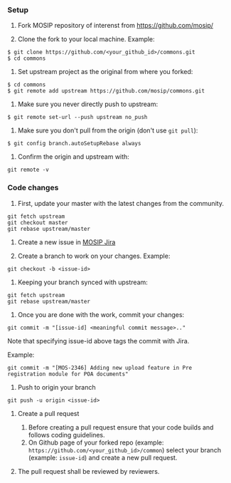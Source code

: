 ### Setup
1. Fork MOSIP repository of interenst from 
    https://github.com/mosip/

1. Clone the fork to your local machine. Example: 
```
$ git clone https://github.com/<your_github_id>/commons.git
$ cd commons
```
1. Set upstream project as the original from where you forked: 
```
$ cd commons
$ git remote add upstream https://github.com/mosip/commons.git
```

1. Make sure you never directly push to upstream:
```
$ git remote set-url --push upstream no_push
```
1. Make sure you don't pull from the origin (don't use `git pull`):
```
$ git config branch.autoSetupRebase always
```
1. Confirm the origin and upstream with: 
```
git remote -v
```

### Code changes

1. First, update your master with the latest changes from the community.
```
git fetch upstream
git checkout master
git rebase upstream/master
```

1. Create a new issue in [MOSIP Jira](https://mosip.atlassian.net/)

1. Create a branch to work on your changes. Example: 
```
git checkout -b <issue-id> 
```

1. Keeping your branch synced with upstream:
```
git fetch upstream
git rebase upstream/master
```

1. Once you are done with the work, commit your changes:
```
git commit -m "[issue-id] <meaningful commit message>.." 
```
Note that specifying issue-id above tags the commit with Jira.

Example:
```
git commit -m "[MOS-2346] Adding new upload feature in Pre registration module for POA documents"
```

1. Push to origin your branch
```
git push -u origin <issue-id>
```

1. Create a pull request
    1. Before creating a pull request ensure that your code builds and follows coding guidelines.
    1. On Github page of your forked repo (example: `https://github.com/<your_github_id>/common`) select your branch (example: `issue-id`) and create a new pull request.
	
1. The pull request shall be reviewed by reviewers.
